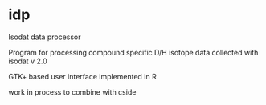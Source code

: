 idp
===

Isodat data processor

Program for processing compound specific  D/H isotope data collected with isodat v 2.0

GTK+ based user interface implemented in R

work in process to combine with cside
